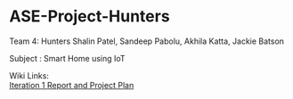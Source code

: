 # ASE-Project-Hunters

Team 4: Hunters
Shalin Patel, Sandeep Pabolu, Akhila Katta, Jackie Batson

Subject : Smart Home using IoT

Wiki Links:<br>
<a href="https://github.com/shalin51/ASE-Project-Hunters/wiki/First-Iteration-and-Project-Plan">Iteration 1 Report and Project Plan</a>
